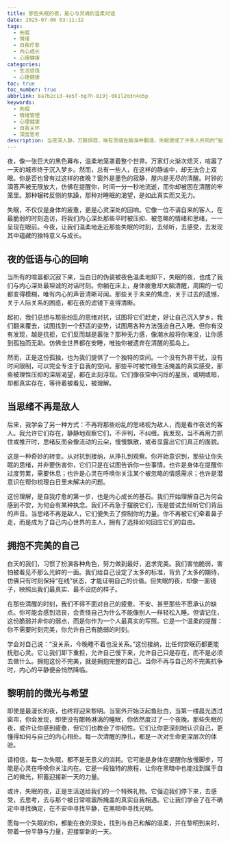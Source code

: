 ```yaml
---
title: 那些失眠的夜，是心与灵魂的温柔对话
date: 2025-07-06 03:11:32
tags:
  - 失眠
  - 情绪
  - 自我疗愈
  - 内心成长
  - 心理健康
categories:
  - 生活感悟
  - 心理健康
toc: true
toc_number: true
abbrlink: 8a7b2c1d-4e5f-6g7h-8i9j-0k1l2m3n4o5p
keywords:
  - 失眠
  - 情绪管理
  - 心理健康
  - 自我关怀
  - 深度思考
description: 当夜深人静，万籁俱寂，唯有思绪在脑海中翻涌，失眠便成了许多人共同的“秘密”。它不仅仅是身体的疲惫，更是心灵深处的回响。今夜，让我们温柔地走近那些失眠的时刻，去倾听，去感受，去发现其中蕴藏的独特意义与成长。
---
```


夜，像一张巨大的黑色幕布，温柔地笼罩着整个世界。万家灯火渐次熄灭，喧嚣了一天的城市终于沉入梦乡。然而，总有一些人，在这样的静谧中，却无法合上双眼。你是否也曾有过这样的夜晚？窗外是墨色的寂静，屋内是无尽的清醒。时钟的滴答声被无限放大，仿佛在提醒你，时间一分一秒地流逝，而你却被困在清醒的牢笼里。那种辗转反侧的焦躁，那种对睡眠的渴望，是如此真实而又无力。

失眠，不仅仅是身体的疲惫，更是心灵深处的回响。它像一位不请自来的客人，在最脆弱的时刻造访，将我们内心深处那些平时被压抑、被忽略的情绪和思绪，一一呈现在眼前。今夜，让我们温柔地走近那些失眠的时刻，去倾听，去感受，去发现其中蕴藏的独特意义与成长。

## 夜的低语与心的回响

当所有的喧嚣都沉寂下来，当白日的伪装被夜色温柔地卸下，失眠的夜，也成了我们与内心深处最坦诚的对话时刻。你躺在床上，身体疲惫却大脑清醒，周围的一切都变得模糊，唯有内心的声音清晰可闻。那些关于未来的焦虑，关于过去的遗憾，关于人际关系的困惑，都在夜的滤镜下变得清晰。

起初，我们总想与那些纷乱的思绪对抗，试图将它们赶走，好让自己沉入梦乡。我们翻来覆去，试图找到一个舒适的姿势，试图用各种方法强迫自己入睡。但你有没有发现，越是抗拒，它们反而越是嚣张？那种无力感，像潮水般将你淹没，让你感到孤独而无助。仿佛全世界都在安睡，唯独你被遗弃在清醒的孤岛上。

然而，正是这份孤独，也为我们提供了一个独特的空间。一个没有外界干扰，没有时间限制，可以完全专注于自我的空间。那些平时被忙碌生活掩盖的真实感受，那些被理性压抑的深层渴望，都在此刻浮现。它们像夜空中闪烁的星辰，或明或暗，却都真实存在，等待着被看见，被理解。

## 当思绪不再是敌人

后来，我学会了另一种方式：不再将那些纷乱的思绪视为敌人，而是看作夜访的客人。我允许它们存在，静静地观察它们，不评判，不纠缠。我发现，当不再用力抓住或推开时，思绪反而会像流动的云朵，慢慢飘散，或者显露出它们真正的面貌。

这是一种奇妙的转变。从对抗到接纳，从挣扎到观察。你开始意识到，那些让你失眠的思绪，并非要伤害你，它们只是在试图告诉你一些事情。也许是身体在提醒你过度劳累，需要休息；也许是心灵在呼唤你关注某个被忽略的情感需求；也许是潜意识在帮你梳理白日里未解决的问题。

这份理解，是自我疗愈的第一步，也是内心成长的基石。我们开始理解自己为何会感到不安，为何会有某种执念。我们不再急于摆脱它们，而是尝试去倾听它们背后的声音。当思绪不再是敌人，它们便失去了控制你的力量。你不再被它们牵着鼻子走，而是成为了自己内心世界的主人，拥有了选择如何回应它们的自由。

## 拥抱不完美的自己

白天的我们，习惯了扮演各种角色，努力做到最好，追求完美。我们害怕脆弱，害怕被看见不那么光鲜的一面。我们给自己设定了太多的标准，背负了太多的期待，仿佛只有时刻保持“在线”状态，才能证明自己的价值。但失眠的夜，却像一面镜子，映照出我们最真实、最不设防的样子。

在那些清醒的时刻，我们不得不面对自己的疲惫、不安、甚至那些不愿承认的缺点。你可能会感到沮丧，会责怪自己为什么不能像别人一样轻松入睡。但请记住，这份脆弱并非你的弱点，而是你作为一个人最真实的写照。它是一个温柔的提醒：你不需要时刻完美，你允许自己有脆弱的时刻。

学会对自己说：“没关系，今晚睡不着也没关系。”这份接纳，比任何安眠药都更能抚慰心灵。它让我们卸下重担，允许自己慢下来，允许自己只是存在，而不是必须去做什么。拥抱这份不完美，就是拥抱完整的自己。当你不再与自己的不完美抗争时，内心的平静便会悄然降临。

## 黎明前的微光与希望

即使是最漫长的夜，也终将迎来黎明。当窗外开始泛起鱼肚白，当第一缕晨光透过窗帘，你会发现，即使没有酣畅淋漓的睡眠，你依然度过了一个夜晚。那些失眠的夜，或许让你感到疲惫，但它们也教会了你韧性。它们让你更深刻地认识自己，更懂得如何与自己的内心相处。每一次清醒的挣扎，都是一次对生命更深层次的体验。

请相信，每一次失眠，都不是无意义的消耗。它可能是身体在提醒你放慢脚步，可能是心灵在呼唤你关注内在。它是一段独特的旅程，让你在黑暗中也能找到属于自己的微光，积蓄迎接新一天的力量。

或许，失眠的夜，正是生活送给我们的一个特殊礼物。它强迫我们停下来，去感受，去思考，去与那个被日常喧嚣所掩盖的真实自我相遇。它让我们学会了在不确定中寻找确定，在不安中寻找平静，在黑暗中寻找光明。

愿每一个失眠的你，都能在夜的深处，找到与自己和解的温柔，并在黎明到来时，带着一份平静与力量，迎接崭新的一天。